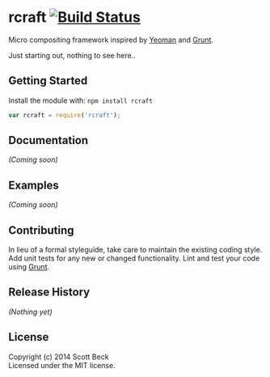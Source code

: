 # rcraft [![Build Status](https://secure.travis-ci.org/bline/rcraft.png?branch=master)](http://travis-ci.org/bline/rcraft)

Micro compositing framework inspired by [Yeoman](http://yeoman.io/) and [Grunt](http://gruntjs.com/).

Just starting out, nothing to see here..

## Getting Started
Install the module with: `npm install rcraft`

```javascript
var rcraft = require('rcraft');
```

## Documentation
_(Coming soon)_

## Examples
_(Coming soon)_

## Contributing
In lieu of a formal styleguide, take care to maintain the existing coding style. Add unit tests for any new or changed functionality. Lint and test your code using [Grunt](http://gruntjs.com/).

## Release History
_(Nothing yet)_

## License
Copyright (c) 2014 Scott Beck  
Licensed under the MIT license.
